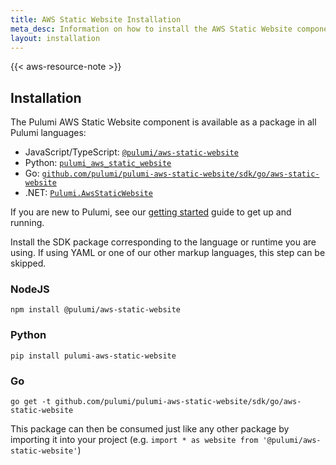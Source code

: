 ```yaml
---
title: AWS Static Website Installation
meta_desc: Information on how to install the AWS Static Website component.
layout: installation
---
```


{{< aws-resource-note >}}

## Installation

The Pulumi AWS Static Website component is available as a package in all Pulumi languages:

* JavaScript/TypeScript: [`@pulumi/aws-static-website`](https://www.npmjs.com/package/@pulumi/aws-static-website)
* Python: [`pulumi_aws_static_website`](https://pypi.org/project/pulumi-aws-static-website/)
* Go: [`github.com/pulumi/pulumi-aws-static-website/sdk/go/aws-static-website`](https://pkg.go.dev/github.com/pulumi/pulumi-aws-static-website)
* .NET: [`Pulumi.AwsStaticWebsite`](https://www.nuget.org/packages/Pulumi.AwsStaticWebsite/)

If you are new to Pulumi, see our [getting started](https://www.pulumi.com/docs/get-started/) guide to get up and running.

Install the SDK package corresponding to the language or runtime you are using. If using YAML or one of our other markup languages, this step can be skipped.

### NodeJS

```
npm install @pulumi/aws-static-website
```

### Python

```
pip install pulumi-aws-static-website
```

### Go

```
go get -t github.com/pulumi/pulumi-aws-static-website/sdk/go/aws-static-website
```

This package can then be consumed just like any other package by importing it into your project (e.g. `import * as website from '@pulumi/aws-static-website'`)
